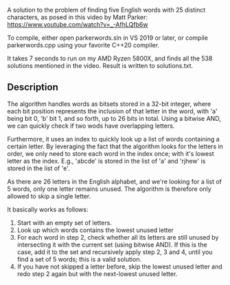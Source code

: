 A solution to the problem of finding five English words with 25 distinct characters, as posed in this video by Matt Parker: https://www.youtube.com/watch?v=_-AfhLQfb6w

To compile, either open parkerwords.sln in VS 2019 or later, or compile parkerwords.cpp using your favorite C++20 compiler.

It takes 7 seconds to run on my AMD Ryzen 5800X, and finds all the 538 solutions mentioned in the video. Result is written to solutions.txt.

## Description
The algorithm handles words as bitsets stored in a 32-bit integer, where each bit position represents the inclusion of that letter in the word, with 'a' being bit 0, 'b' bit 1, and so forth, up to 26 bits in total. Using a bitwise AND, we can quickly check if two wods have overlapping letters.

Furthermore, it uses an index to quickly look up a list of words containing a certain letter. By leveraging the fact that the algorithm looks for the letters in order, we only need to store each word in the index once; with it's lowest letter as the index. E.g., 'abcde' is stored in the list of 'a' and 'rjhew' is stored in the list of 'e'.

As there are 26 letters in the English alphabet, and we're looking for a list of 5 words, only one letter remains unused. The algorithm is therefore only allowed to skip a single letter.

It basically works as follows:

1. Start with an empty set of letters.
2. Look up which words contains the lowest unused letter
3. For each word in step 2, check whether all its letters are still unused by intersecting it with the current set (using bitwise AND). If this is the case, add it to the set and recursively apply step 2, 3 and 4, until you find a set of 5 words; this is a valid solution.
4. If you have not skipped a letter before, skip the lowest unused letter and redo step 2 again but with the next-lowest unused letter.
